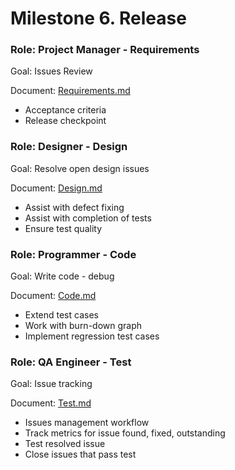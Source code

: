 # Milestone 6. Release


### Role: Project Manager - Requirements

Goal: Issues Review


Document: [Requirements.md](Requirements.md)

* Acceptance criteria
* Release checkpoint


### Role: Designer - Design

Goal: Resolve open design issues


Document: [Design.md](Design.md)

* Assist with defect fixing
* Assist with completion of tests
* Ensure test quality


### Role: Programmer - Code

Goal: Write code - debug


Document: [Code.md](Code.md)

* Extend test cases
* Work with burn-down graph
* Implement regression test cases


### Role: QA Engineer - Test

Goal: Issue tracking


Document: [Test.md](Test.md)

* Issues management workflow
* Track metrics for issue found, fixed, outstanding
* Test resolved issue
* Close issues that pass test
